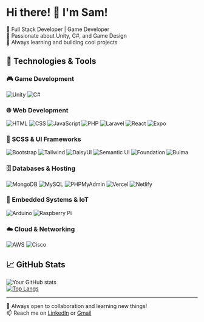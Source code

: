 # Hi there! 👋 I'm Sam!

🔹 Full Stack Developer | Game Developer  
🔹 Passionate about Unity, C#, and Game Design  
🔹 Always learning and building cool projects  

## 🔧 Technologies & Tools

### 🎮 Game Development
![Unity](https://img.shields.io/badge/Engine-Unity-blue?logo=unity)
![C#](https://img.shields.io/badge/Language-C%23-blue?logo=csharp)

### 🌐 Web Development
![HTML](https://img.shields.io/badge/HTML-%23E34F26.svg?style=flat&logo=html5&logoColor=white)
![CSS](https://img.shields.io/badge/CSS-%231572B6.svg?style=flat&logo=css3&logoColor=white)
![JavaScript](https://img.shields.io/badge/JavaScript-%23F7DF1E.svg?style=flat&logo=javascript&logoColor=black)
![PHP](https://img.shields.io/badge/PHP-%23777BB4.svg?style=flat&logo=php&logoColor=white)
![Laravel](https://img.shields.io/badge/Laravel-%23FF2D20.svg?style=flat&logo=laravel&logoColor=white)
![React](https://img.shields.io/badge/React-%2361DAFB.svg?style=flat&logo=react&logoColor=black)
![Expo](https://img.shields.io/badge/Expo-1B1F23?style=flat&logo=expo&logoColor=white)

### 🎨 SCSS & UI Frameworks
![Bootstrap](https://img.shields.io/badge/Bootstrap-%237952B3.svg?style=flat&logo=bootstrap&logoColor=white)
![Tailwind](https://img.shields.io/badge/Tailwind_CSS-%2338B2AC.svg?style=flat&logo=tailwind-css&logoColor=white)
![DaisyUI](https://img.shields.io/badge/Daisy_UI-%23FF7139.svg?style=flat&logo=daisyui&logoColor=white)
![Semantic UI](https://img.shields.io/badge/Semantic_UI-%23000000.svg?style=flat&logo=semantic-ui&logoColor=white)
![Foundation](https://img.shields.io/badge/Foundation-%23002974.svg?style=flat&logo=foundation&logoColor=white)
![Bulma](https://img.shields.io/badge/Bulma-%2300D1B2.svg?style=flat&logo=bulma&logoColor=white)

### 🗄️ Databases & Hosting
![MongoDB](https://img.shields.io/badge/MongoDB-%2347A248.svg?style=flat&logo=mongodb&logoColor=white)
![MySQL](https://img.shields.io/badge/MySQL-%2300f.svg?style=flat&logo=mysql&logoColor=white)
![PHPMyAdmin](https://img.shields.io/badge/PHPMyAdmin-%23666666.svg?style=flat&logo=phpmyadmin&logoColor=white)
![Vercel](https://img.shields.io/badge/Vercel-%23000000.svg?style=flat&logo=vercel&logoColor=white)
![Netlify](https://img.shields.io/badge/Netlify-%2300C7B7.svg?style=flat&logo=netlify&logoColor=white)

### 🔧 Embedded Systems & IoT
![Arduino](https://img.shields.io/badge/Arduino-%2300979D.svg?style=flat&logo=arduino&logoColor=white)
![Raspberry Pi](https://img.shields.io/badge/Raspberry_Pi-%23C51A4A.svg?style=flat&logo=raspberry-pi&logoColor=white)

### ☁️ Cloud & Networking
![AWS](https://img.shields.io/badge/AWS-%23FF9900.svg?style=flat&logo=amazon-aws&logoColor=white)
![Cisco](https://img.shields.io/badge/Cisco-%23136AFE.svg?style=flat&logo=cisco&logoColor=white)

## 📈 GitHub Stats
![Your GitHub stats](https://github-readme-stats.vercel.app/api?username=fram3y&show_icons=true&theme=dark)  
[![Top Langs](https://github-readme-stats.vercel.app/api/top-langs/?username=fram3y&layout=compact&theme=radical)](https://github.com/fram3y/github-readme-stats)

---
🚀 Always open to collaboration and learning new things!  
📫 Reach me on [LinkedIn](#) or [Gmail](#)
